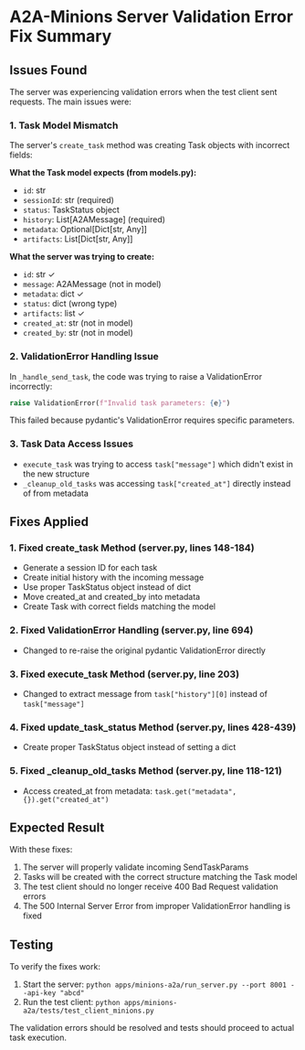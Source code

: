 # A2A-Minions Server Validation Error Fix Summary

## Issues Found

The server was experiencing validation errors when the test client sent requests. The main issues were:

### 1. Task Model Mismatch
The server's `create_task` method was creating Task objects with incorrect fields:

**What the Task model expects (from models.py):**
- `id`: str
- `sessionId`: str (required)
- `status`: TaskStatus object
- `history`: List[A2AMessage] (required)
- `metadata`: Optional[Dict[str, Any]]
- `artifacts`: List[Dict[str, Any]]

**What the server was trying to create:**
- `id`: str ✓
- `message`: A2AMessage (not in model)
- `metadata`: dict ✓
- `status`: dict (wrong type)
- `artifacts`: list ✓
- `created_at`: str (not in model)
- `created_by`: str (not in model)

### 2. ValidationError Handling Issue
In `_handle_send_task`, the code was trying to raise a ValidationError incorrectly:
```python
raise ValidationError(f"Invalid task parameters: {e}")
```
This failed because pydantic's ValidationError requires specific parameters.

### 3. Task Data Access Issues
- `execute_task` was trying to access `task["message"]` which didn't exist in the new structure
- `_cleanup_old_tasks` was accessing `task["created_at"]` directly instead of from metadata

## Fixes Applied

### 1. Fixed create_task Method (server.py, lines 148-184)
- Generate a session ID for each task
- Create initial history with the incoming message
- Use proper TaskStatus object instead of dict
- Move created_at and created_by into metadata
- Create Task with correct fields matching the model

### 2. Fixed ValidationError Handling (server.py, line 694)
- Changed to re-raise the original pydantic ValidationError directly

### 3. Fixed execute_task Method (server.py, line 203)
- Changed to extract message from `task["history"][0]` instead of `task["message"]`

### 4. Fixed update_task_status Method (server.py, lines 428-439)
- Create proper TaskStatus object instead of setting a dict

### 5. Fixed _cleanup_old_tasks Method (server.py, line 118-121)
- Access created_at from metadata: `task.get("metadata", {}).get("created_at")`

## Expected Result

With these fixes:
1. The server will properly validate incoming SendTaskParams
2. Tasks will be created with the correct structure matching the Task model
3. The test client should no longer receive 400 Bad Request validation errors
4. The 500 Internal Server Error from improper ValidationError handling is fixed

## Testing

To verify the fixes work:
1. Start the server: `python apps/minions-a2a/run_server.py --port 8001 --api-key "abcd"`
2. Run the test client: `python apps/minions-a2a/tests/test_client_minions.py`

The validation errors should be resolved and tests should proceed to actual task execution.